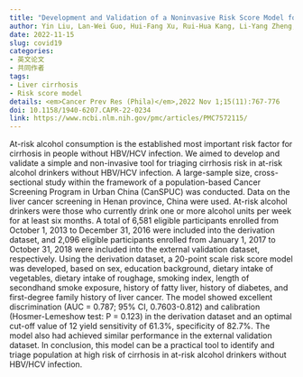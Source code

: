 ```yaml
---
title: "Development and Validation of a Noninvasive Risk Score Model for Liver Cirrhosis in At-Risk Alcohol Drinkers Without HBV/HCV Infection"
author: Yin Liu, Lan-Wei Guo, Hui-Fang Xu, Rui-Hua Kang, Li-Yang Zheng, Lu-Yao Zhang, <strong>Qiong Chen</strong>, Xi-Bin Sun, You-Lin Qiao, Shao-Kai Zhang
date: 2022-11-15
slug: covid19
categories: 
- 英文论文
- 共同作者
tags:
- Liver cirrhosis
- Risk score model
details: <em>Cancer Prev Res (Phila)</em>,2022 Nov 1;15(11):767-776
doi: 10.1158/1940-6207.CAPR-22-0234
link: https://www.ncbi.nlm.nih.gov/pmc/articles/PMC7572115/
---
```

At-risk alcohol consumption is the established most important risk factor for cirrhosis in people without HBV/HCV infection. We aimed to develop and validate a simple and non-invasive tool for triaging cirrhosis risk in at-risk alcohol drinkers without HBV/HCV infection. A large-sample size, cross-sectional study within the framework of a population-based Cancer Screening Program in Urban China (CanSPUC) was conducted. Data on the liver cancer screening in Henan province, China were used. At-risk alcohol drinkers were those who currently drink one or more alcohol units per week for at least six months. A total of 6,581 eligible participants enrolled from October 1, 2013 to December 31, 2016 were included into the derivation dataset, and 2,096 eligible participants enrolled from January 1, 2017 to October 31, 2018 were included into the external validation dataset, respectively. Using the derivation dataset, a 20-point scale risk score model was developed, based on sex, education background, dietary intake of vegetables, dietary intake of roughage, smoking index, length of secondhand smoke exposure, history of fatty liver, history of diabetes, and first-degree family history of liver cancer. The model showed excellent discrimination (AUC = 0.787; 95% CI, 0.7603-0.812) and calibration (Hosmer-Lemeshow test: P = 0.123) in the derivation dataset and an optimal cut-off value of 12 yield sensitivity of 61.3%, specificity of 82.7%. The model also had achieved similar performance in the external validation dataset. In conclusion, this model can be a practical tool to identify and triage population at high risk of cirrhosis in at-risk alcohol drinkers without HBV/HCV infection.